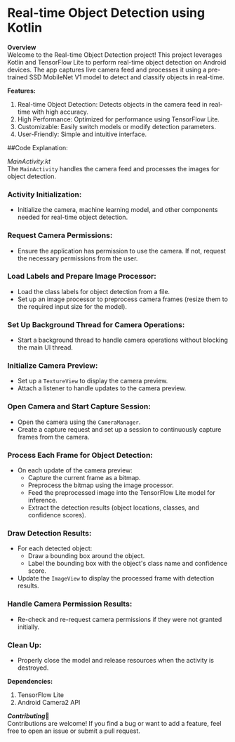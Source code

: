 # Real-time Object Detection using Kotlin

**Overview** <br/>
Welcome to the Real-time Object Detection project! This project leverages Kotlin and TensorFlow Lite to perform real-time object detection on Android devices. The app captures live camera feed and processes it using a pre-trained SSD MobileNet V1 model to detect and classify objects in real-time.

**Features:**
1. Real-time Object Detection: Detects objects in the camera feed in real-time with high accuracy.
2. High Performance: Optimized for performance using TensorFlow Lite.
3. Customizable: Easily switch models or modify detection parameters.
4. User-Friendly: Simple and intuitive interface.

##Code Explanation: 

*MainActivity.kt* <br/>
The `MainActivity` handles the camera feed and processes the images for object detection.

### Activity Initialization:
- Initialize the camera, machine learning model, and other components needed for real-time object detection.

### Request Camera Permissions:
- Ensure the application has permission to use the camera. If not, request the necessary permissions from the user.

### Load Labels and Prepare Image Processor:
- Load the class labels for object detection from a file.
- Set up an image processor to preprocess camera frames (resize them to the required input size for the model).

### Set Up Background Thread for Camera Operations:
- Start a background thread to handle camera operations without blocking the main UI thread.

### Initialize Camera Preview:
- Set up a `TextureView` to display the camera preview.
- Attach a listener to handle updates to the camera preview.

### Open Camera and Start Capture Session:
- Open the camera using the `CameraManager`.
- Create a capture request and set up a session to continuously capture frames from the camera.

### Process Each Frame for Object Detection:
- On each update of the camera preview:
  - Capture the current frame as a bitmap.
  - Preprocess the bitmap using the image processor.
  - Feed the preprocessed image into the TensorFlow Lite model for inference.
  - Extract the detection results (object locations, classes, and confidence scores).

### Draw Detection Results:
- For each detected object:
  - Draw a bounding box around the object.
  - Label the bounding box with the object's class name and confidence score.
- Update the `ImageView` to display the processed frame with detection results.

### Handle Camera Permission Results:
- Re-check and re-request camera permissions if they were not granted initially.

### Clean Up:
- Properly close the model and release resources when the activity is destroyed.

**Dependencies:** <br/>
1. TensorFlow Lite
2. Android Camera2 API
   
***Contributing***🤝 <br/>
Contributions are welcome! If you find a bug or want to add a feature, feel free to open an issue or submit a pull request.
